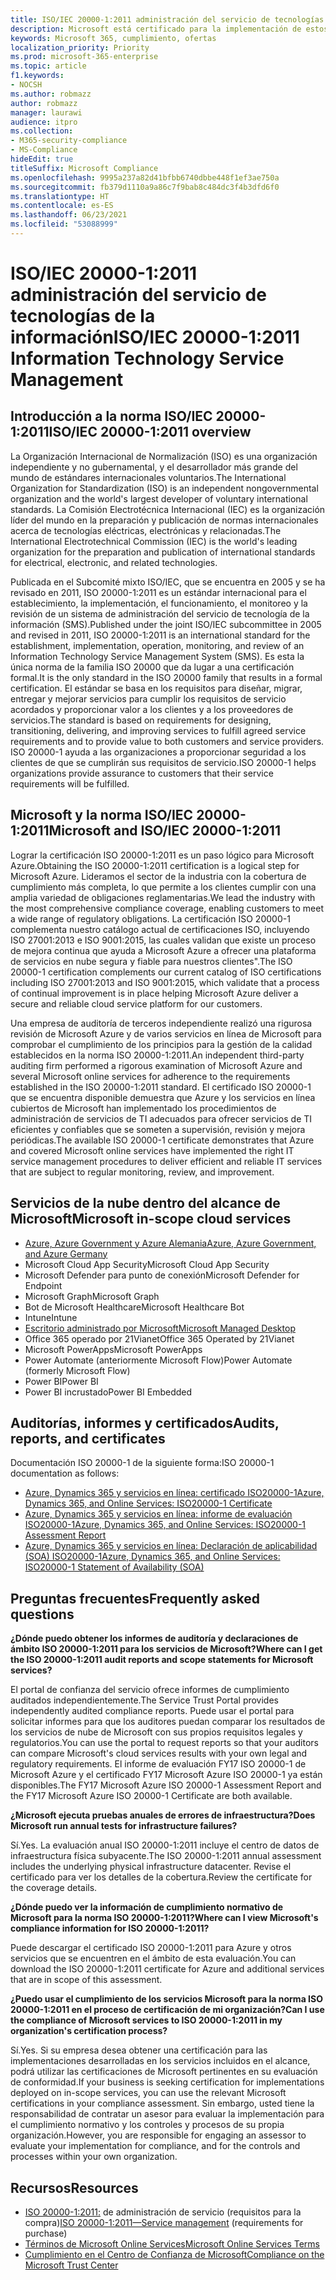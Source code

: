 ```yaml
---
title: ISO/IEC 20000-1:2011 administración del servicio de tecnologías de la información
description: Microsoft está certificado para la implementación de estos estándares de administración de servicios.
keywords: Microsoft 365, cumplimiento, ofertas
localization_priority: Priority
ms.prod: microsoft-365-enterprise
ms.topic: article
f1.keywords:
- NOCSH
ms.author: robmazz
author: robmazz
manager: laurawi
audience: itpro
ms.collection:
- M365-security-compliance
- MS-Compliance
hideEdit: true
titleSuffix: Microsoft Compliance
ms.openlocfilehash: 9995a237a82d41bfbb6740dbbe448f1ef3ae750a
ms.sourcegitcommit: fb379d1110a9a86c7f9bab8c484dc3f4b3dfd6f0
ms.translationtype: HT
ms.contentlocale: es-ES
ms.lasthandoff: 06/23/2021
ms.locfileid: "53088999"
---
```

# <a name="isoiec-20000-12011-information-technology-service-management"></a><span data-ttu-id="4b1af-104">ISO/IEC 20000-1:2011 administración del servicio de tecnologías de la información</span><span class="sxs-lookup"><span data-stu-id="4b1af-104">ISO/IEC 20000-1:2011 Information Technology Service Management</span></span>

## <a name="isoiec-20000-12011-overview"></a><span data-ttu-id="4b1af-105">Introducción a la norma ISO/IEC 20000-1:2011</span><span class="sxs-lookup"><span data-stu-id="4b1af-105">ISO/IEC 20000-1:2011 overview</span></span>

<span data-ttu-id="4b1af-106">La Organización Internacional de Normalización (ISO) es una organización independiente y no gubernamental, y el desarrollador más grande del mundo de estándares internacionales voluntarios.</span><span class="sxs-lookup"><span data-stu-id="4b1af-106">The International Organization for Standardization (ISO) is an independent nongovernmental organization and the world's largest developer of voluntary international standards.</span></span> <span data-ttu-id="4b1af-107">La Comisión Electrotécnica Internacional (IEC) es la organización líder del mundo en la preparación y publicación de normas internacionales acerca de tecnologías eléctricas, electrónicas y relacionadas.</span><span class="sxs-lookup"><span data-stu-id="4b1af-107">The International Electrotechnical Commission (IEC) is the world's leading organization for the preparation and publication of international standards for electrical, electronic, and related technologies.</span></span>  
  
<span data-ttu-id="4b1af-108">Publicada en el Subcomité mixto ISO/IEC, que se encuentra en 2005 y se ha revisado en 2011, ISO 20000-1:2011 es un estándar internacional para el establecimiento, la implementación, el funcionamiento, el monitoreo y la revisión de un sistema de administración del servicio de tecnología de la información (SMS).</span><span class="sxs-lookup"><span data-stu-id="4b1af-108">Published under the joint ISO/IEC subcommittee in 2005 and revised in 2011, ISO 20000-1:2011 is an international standard for the establishment, implementation, operation, monitoring, and review of an Information Technology Service Management System (SMS).</span></span> <span data-ttu-id="4b1af-109">Es esta la única norma de la familia ISO 20000 que da lugar a una certificación formal.</span><span class="sxs-lookup"><span data-stu-id="4b1af-109">It is the only standard in the ISO 20000 family that results in a formal certification.</span></span> <span data-ttu-id="4b1af-110">El estándar se basa en los requisitos para diseñar, migrar, entregar y mejorar servicios para cumplir los requisitos de servicio acordados y proporcionar valor a los clientes y a los proveedores de servicios.</span><span class="sxs-lookup"><span data-stu-id="4b1af-110">The standard is based on requirements for designing, transitioning, delivering, and improving services to fulfill agreed service requirements and to provide value to both customers and service providers.</span></span> <span data-ttu-id="4b1af-111">ISO 20000-1 ayuda a las organizaciones a proporcionar seguridad a los clientes de que se cumplirán sus requisitos de servicio.</span><span class="sxs-lookup"><span data-stu-id="4b1af-111">ISO 20000-1 helps organizations provide assurance to customers that their service requirements will be fulfilled.</span></span>

## <a name="microsoft-and-isoiec-20000-12011"></a><span data-ttu-id="4b1af-112">Microsoft y la norma ISO/IEC 20000-1:2011</span><span class="sxs-lookup"><span data-stu-id="4b1af-112">Microsoft and ISO/IEC 20000-1:2011</span></span>

<span data-ttu-id="4b1af-113">Lograr la certificación ISO 20000-1:2011 es un paso lógico para Microsoft Azure.</span><span class="sxs-lookup"><span data-stu-id="4b1af-113">Obtaining the ISO 20000-1:2011 certification is a logical step for Microsoft Azure.</span></span> <span data-ttu-id="4b1af-114">Lideramos el sector de la industria con la cobertura de cumplimiento más completa, lo que permite a los clientes cumplir con una amplia variedad de obligaciones reglamentarias.</span><span class="sxs-lookup"><span data-stu-id="4b1af-114">We lead the industry with the most comprehensive compliance coverage, enabling customers to meet a wide range of regulatory obligations.</span></span> <span data-ttu-id="4b1af-115">La certificación ISO 20000-1 complementa nuestro catálogo actual de certificaciones ISO, incluyendo ISO 27001:2013 e ISO 9001:2015, las cuales validan que existe un proceso de mejora continua que ayuda a Microsoft Azure a ofrecer una plataforma de servicios en nube segura y fiable para nuestros clientes".</span><span class="sxs-lookup"><span data-stu-id="4b1af-115">The ISO 20000-1 certification complements our current catalog of ISO certifications including ISO 27001:2013 and ISO 9001:2015, which validate that a process of continual improvement is in place helping Microsoft Azure deliver a secure and reliable cloud service platform for our customers.</span></span>  
  
<span data-ttu-id="4b1af-116">Una empresa de auditoría de terceros independiente realizó una rigurosa revisión de Microsoft Azure y de varios servicios en línea de Microsoft para comprobar el cumplimiento de los principios para la gestión de la calidad establecidos en la norma ISO 20000-1:2011.</span><span class="sxs-lookup"><span data-stu-id="4b1af-116">An independent third-party auditing firm performed a rigorous examination of Microsoft Azure and several Microsoft online services for adherence to the requirements established in the ISO 20000-1:2011 standard.</span></span> <span data-ttu-id="4b1af-117">El certificado ISO 20000-1 que se encuentra disponible demuestra que Azure y los servicios en línea cubiertos de Microsoft han implementado los procedimientos de administración de servicios de TI adecuados para ofrecer servicios de TI eficientes y confiables que se someten a supervisión, revisión y mejora periódicas.</span><span class="sxs-lookup"><span data-stu-id="4b1af-117">The available ISO 20000-1 certificate demonstrates that Azure and covered Microsoft online services have implemented the right IT service management procedures to deliver efficient and reliable IT services that are subject to regular monitoring, review, and improvement.</span></span>

## <a name="microsoft-in-scope-cloud-services"></a><span data-ttu-id="4b1af-118">Servicios de la nube dentro del alcance de Microsoft</span><span class="sxs-lookup"><span data-stu-id="4b1af-118">Microsoft in-scope cloud services</span></span>

- [<span data-ttu-id="4b1af-119">Azure, Azure Government y Azure Alemania</span><span class="sxs-lookup"><span data-stu-id="4b1af-119">Azure, Azure Government, and Azure Germany</span></span>](https://aka.ms/AzureCompliance)
- <span data-ttu-id="4b1af-120">Microsoft Cloud App Security</span><span class="sxs-lookup"><span data-stu-id="4b1af-120">Microsoft Cloud App Security</span></span>
- <span data-ttu-id="4b1af-121">Microsoft Defender para punto de conexión</span><span class="sxs-lookup"><span data-stu-id="4b1af-121">Microsoft Defender for Endpoint</span></span>
- <span data-ttu-id="4b1af-122">Microsoft Graph</span><span class="sxs-lookup"><span data-stu-id="4b1af-122">Microsoft Graph</span></span>
- <span data-ttu-id="4b1af-123">Bot de Microsoft Healthcare</span><span class="sxs-lookup"><span data-stu-id="4b1af-123">Microsoft Healthcare Bot</span></span>
- <span data-ttu-id="4b1af-124">Intune</span><span class="sxs-lookup"><span data-stu-id="4b1af-124">Intune</span></span>
- [<span data-ttu-id="4b1af-125">Escritorio administrado por Microsoft</span><span class="sxs-lookup"><span data-stu-id="4b1af-125">Microsoft Managed Desktop</span></span>](/microsoft-365/managed-desktop/intro/compliance)
- <span data-ttu-id="4b1af-126">Office 365 operado por 21Vianet</span><span class="sxs-lookup"><span data-stu-id="4b1af-126">Office 365 Operated by 21Vianet</span></span>
- <span data-ttu-id="4b1af-127">Microsoft PowerApps</span><span class="sxs-lookup"><span data-stu-id="4b1af-127">Microsoft PowerApps</span></span>
- <span data-ttu-id="4b1af-128">Power Automate (anteriormente Microsoft Flow)</span><span class="sxs-lookup"><span data-stu-id="4b1af-128">Power Automate (formerly Microsoft Flow)</span></span>
- <span data-ttu-id="4b1af-129">Power BI</span><span class="sxs-lookup"><span data-stu-id="4b1af-129">Power BI</span></span>
- <span data-ttu-id="4b1af-130">Power BI incrustado</span><span class="sxs-lookup"><span data-stu-id="4b1af-130">Power BI Embedded</span></span>

## <a name="audits-reports-and-certificates"></a><span data-ttu-id="4b1af-131">Auditorías, informes y certificados</span><span class="sxs-lookup"><span data-stu-id="4b1af-131">Audits, reports, and certificates</span></span>

<span data-ttu-id="4b1af-132">Documentación ISO 20000-1 de la siguiente forma:</span><span class="sxs-lookup"><span data-stu-id="4b1af-132">ISO 20000-1 documentation as follows:</span></span>

- [<span data-ttu-id="4b1af-133">Azure, Dynamics 365 y servicios en línea: certificado ISO20000-1</span><span class="sxs-lookup"><span data-stu-id="4b1af-133">Azure, Dynamics 365, and Online Services: ISO20000-1 Certificate</span></span>](https://aka.ms/azureiso200001cert)
- [<span data-ttu-id="4b1af-134">Azure, Dynamics 365 y servicios en línea: informe de evaluación ISO20000-1</span><span class="sxs-lookup"><span data-stu-id="4b1af-134">Azure, Dynamics 365, and Online Services: ISO20000-1 Assessment Report</span></span>](https://aka.ms/azureiso200001report)
- [<span data-ttu-id="4b1af-135">Azure, Dynamics 365 y servicios en línea: Declaración de aplicabilidad (SOA) ISO20000-1</span><span class="sxs-lookup"><span data-stu-id="4b1af-135">Azure, Dynamics 365, and Online Services: ISO20000-1 Statement of Availability (SOA)</span></span>](https://aka.ms/azureiso200001soa)

## <a name="frequently-asked-questions"></a><span data-ttu-id="4b1af-136">Preguntas frecuentes</span><span class="sxs-lookup"><span data-stu-id="4b1af-136">Frequently asked questions</span></span>

<span data-ttu-id="4b1af-137">**¿Dónde puedo obtener los informes de auditoría y declaraciones de ámbito ISO 20000-1:2011 para los servicios de Microsoft?**</span><span class="sxs-lookup"><span data-stu-id="4b1af-137">**Where can I get the ISO 20000-1:2011 audit reports and scope statements for Microsoft services?**</span></span>

<span data-ttu-id="4b1af-138">El portal de confianza del servicio ofrece informes de cumplimiento auditados independientemente.</span><span class="sxs-lookup"><span data-stu-id="4b1af-138">The Service Trust Portal provides independently audited compliance reports.</span></span> <span data-ttu-id="4b1af-139">Puede usar el portal para solicitar informes para que los auditores puedan comparar los resultados de los servicios de nube de Microsoft con sus propios requisitos legales y regulatorios.</span><span class="sxs-lookup"><span data-stu-id="4b1af-139">You can use the portal to request reports so that your auditors can compare Microsoft's cloud services results with your own legal and regulatory requirements.</span></span> <span data-ttu-id="4b1af-140">El informe de evaluación FY17 ISO 20000-1 de Microsoft Azure y el certificado FY17 Microsoft Azure ISO 20000-1 ya están disponibles.</span><span class="sxs-lookup"><span data-stu-id="4b1af-140">The FY17 Microsoft Azure ISO 20000-1 Assessment Report and the FY17 Microsoft Azure ISO 20000-1 Certificate are both available.</span></span>

<span data-ttu-id="4b1af-141">**¿Microsoft ejecuta pruebas anuales de errores de infraestructura?**</span><span class="sxs-lookup"><span data-stu-id="4b1af-141">**Does Microsoft run annual tests for infrastructure failures?**</span></span>

<span data-ttu-id="4b1af-142">Sí.</span><span class="sxs-lookup"><span data-stu-id="4b1af-142">Yes.</span></span> <span data-ttu-id="4b1af-143">La evaluación anual ISO 20000-1:2011 incluye el centro de datos de infraestructura física subyacente.</span><span class="sxs-lookup"><span data-stu-id="4b1af-143">The ISO 20000-1:2011 annual assessment includes the underlying physical infrastructure datacenter.</span></span> <span data-ttu-id="4b1af-144">Revise el certificado para ver los detalles de la cobertura.</span><span class="sxs-lookup"><span data-stu-id="4b1af-144">Review the certificate for the coverage details.</span></span>

<span data-ttu-id="4b1af-145">**¿Dónde puedo ver la información de cumplimiento normativo de Microsoft para la norma ISO 20000-1:2011?**</span><span class="sxs-lookup"><span data-stu-id="4b1af-145">**Where can I view Microsoft's compliance information for ISO 20000-1:2011?**</span></span>

<span data-ttu-id="4b1af-146">Puede descargar el certificado ISO 20000-1:2011 para Azure y otros servicios que se encuentren en el ámbito de esta evaluación.</span><span class="sxs-lookup"><span data-stu-id="4b1af-146">You can download the ISO 20000-1:2011 certificate for Azure and additional services that are in scope of this assessment.</span></span>

<span data-ttu-id="4b1af-147">**¿Puedo usar el cumplimiento de los servicios Microsoft para la norma ISO 20000-1:2011 en el proceso de certificación de mi organización?**</span><span class="sxs-lookup"><span data-stu-id="4b1af-147">**Can I use the compliance of Microsoft services to ISO 20000-1:2011 in my organization's certification process?**</span></span>

<span data-ttu-id="4b1af-148">Sí.</span><span class="sxs-lookup"><span data-stu-id="4b1af-148">Yes.</span></span> <span data-ttu-id="4b1af-149">Si su empresa desea obtener una certificación para las implementaciones desarrolladas en los servicios incluidos en el alcance, podrá utilizar las certificaciones de Microsoft pertinentes en su evaluación de conformidad.</span><span class="sxs-lookup"><span data-stu-id="4b1af-149">If your business is seeking certification for implementations deployed on in-scope services, you can use the relevant Microsoft certifications in your compliance assessment.</span></span> <span data-ttu-id="4b1af-150">Sin embargo, usted tiene la responsabilidad de contratar un asesor para evaluar la implementación para el cumplimiento normativo y los controles y procesos de su propia organización.</span><span class="sxs-lookup"><span data-stu-id="4b1af-150">However, you are responsible for engaging an assessor to evaluate your implementation for compliance, and for the controls and processes within your own organization.</span></span>

## <a name="resources"></a><span data-ttu-id="4b1af-151">Recursos</span><span class="sxs-lookup"><span data-stu-id="4b1af-151">Resources</span></span>

- <span data-ttu-id="4b1af-152">[ISO 20000-1:2011:](https://www.iso.org/standard/51986.html) de administración de servicio (requisitos para la compra)</span><span class="sxs-lookup"><span data-stu-id="4b1af-152">[ISO 20000-1:2011—Service management](https://www.iso.org/standard/51986.html) (requirements for purchase)</span></span>
- [<span data-ttu-id="4b1af-153">Términos de Microsoft Online Services</span><span class="sxs-lookup"><span data-stu-id="4b1af-153">Microsoft Online Services Terms</span></span>](https://aka.ms/Online-Services-Terms)
- [<span data-ttu-id="4b1af-154">Cumplimiento en el Centro de Confianza de Microsoft</span><span class="sxs-lookup"><span data-stu-id="4b1af-154">Compliance on the Microsoft Trust Center</span></span>](https://www.microsoft.com/trust-center/compliance/compliance-overview)

